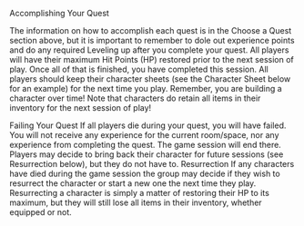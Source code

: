 Accomplishing Your Quest

The information on how to accomplish each quest is in the Choose a Quest section above, but it is important to remember to dole out experience points and do any required Leveling up after you complete your quest. All players will have their maximum Hit Points (HP) restored prior to the next session of play.
Once all of that is finished, you have completed this session. All players should keep their character sheets (see the Character Sheet below for an example) for the next time you play. Remember, you are building a character over time!
Note that characters do retain all items in their inventory for the next session of play!

Failing Your Quest
If all players die during your quest, you will have failed. You will not receive any experience for the current room/space, nor any experience from completing the quest. The game session will end there. Players may decide to bring back their character for future sessions (see Resurrection below), but they do not have to.
Resurrection
If any characters have died during the game session the group may decide if they wish to resurrect the character or start a new one the next time they play. Resurrecting a character is simply a matter of restoring their HP to its maximum, but they will still lose all items in their inventory, whether equipped or not.